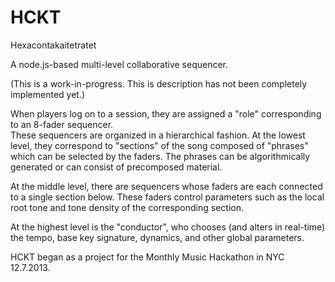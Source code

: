 HCKT
===============
Hexacontakaitetratet 

A node.js-based multi-level collaborative sequencer.  

(This is a work-in-progress.  This is description has not been completely implemented yet.)

When players log on to a session, they are assigned a "role" corresponding to an 8-fader sequencer.  
These sequencers are organized in a hierarchical fashion.  At the lowest level, they correspond to
"sections" of the song composed of "phrases" which can be selected by the faders.  The phrases can
be algorithmically generated or can consist of precomposed material.  

At the middle level, there are sequencers whose faders are each connected to a single section below.  These faders control
parameters such as the local root tone and tone density of the corresponding section.  

At the highest level is the "conductor", who chooses (and alters in real-time) the tempo, base key signature, dynamics,
and other global parameters.

HCKT began as a project for the Monthly Music Hackathon in NYC 12.7.2013.
 
